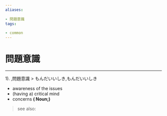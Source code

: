 ```yaml
---
aliases:
    
- 問題意識
tags:
    
- common
---
```


# 問題意識
---
1).
,問題意識 > もんだいいしき,もんだいいしき

- awareness of the issues
- (having a) critical mind
- concerns
**( Noun;)**
> see also: 
            